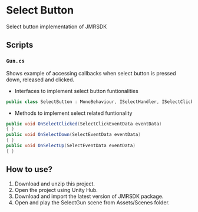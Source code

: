 # Select Button
Select button implementation of JMRSDK

## Scripts 

### `Gun.cs`
Shows example of accessing callbacks when select button is pressed down, released and clicked.</br>
- Interfaces to implement select button funtionalities
```cs
public class SelectButton : MonoBehaviour, ISelectHandler, ISelectClickHandler
```
- Methods to implement select related funtionality
```cs
public void OnSelectClicked(SelectClickEventData eventData)
{ }
public void OnSelectDown(SelectEventData eventData)
{ }
public void OnSelectUp(SelectEventData eventData)
{ }
```

## How to use?
1. Download and unzip this project.
2. Open the project using Unity Hub.
3. Download and import the latest version of JMRSDK package.
4. Open and play the SelectGun scene from Assets/Scenes folder.

